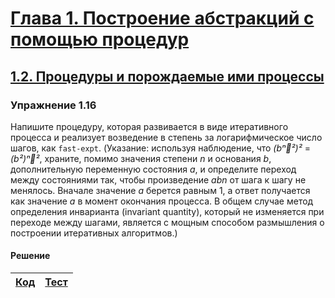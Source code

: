 # [Глава 1. Построение абстракций с помощью процедур](index.md#Глава-1-Построение-абстракций-с-помощью-процедур)
## [1.2. Процедуры и порождаемые ими процессы](index.md#12-Процедуры-и-порождаемые-ими-процессы)

### Упражнение 1.16
Напишите процедуру, которая развивается в виде итеративного процесса и реализует
возведение в степень за логарифмическое число шагов, как `fast-expt`. (Указание:
используя наблюдение, что _(bⁿ²)²_ = _(b²)ⁿ²_, храните, помимо значения степени
_n_ и основания _b_, дополнительную переменную состояния _a_, и определите
переход между состояниями так, чтобы произведение _abn_ от шага к шагу не
менялось. Вначале значение _a_ берется равным 1, а ответ получается как значение
_a_ в момент окончания процесса. В общем случае метод определения инварианта
(invariant quantity), который не изменяется при переходе между шагами, является
c мощным способом размышления о построении итеративных алгоритмов.)

#### Решение

[Код](../../src/chapter01/exercise_1_16.rkt) | [Тест](../../test/chapter01/test_exercise_1_16.rkt)
--- | ---
